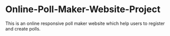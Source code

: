# Online-Poll-Maker-Website-Project
This is an online responsive poll maker website which help users to register and create polls.
